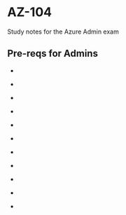 # AZ-104
Study notes for the Azure Admin exam
<h2>Pre-reqs for Admins</h2>
<p>
<ul>
<li></li></ul></p>

<p>
<ul>
<li></li></ul></p>

<p>
<ul>
<li></li></ul></p>

<p>
<ul>
<li></li></ul></p>


<p>
<ul>
<li></li></ul></p>


<p>
<ul>
<li></li></ul></p>


<p>
<ul>
<li></li></ul></p>

<p>
<ul>
<li></li></ul></p>


<p>
<ul>
<li></li></ul></p>


<p>
<ul>
<li></li></ul></p>



<p>
<ul>
<li></li></ul></p>
